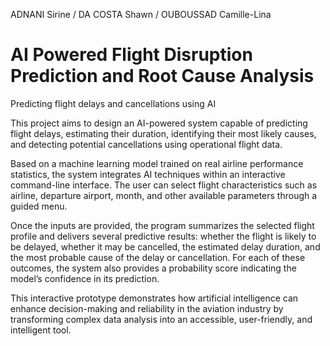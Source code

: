 ADNANI Sirine /
DA COSTA Shawn /
OUBOUSSAD Camille-Lina

# AI Powered Flight Disruption Prediction and Root Cause Analysis
Predicting flight delays and cancellations using AI

This project aims to design an AI-powered system capable of predicting flight delays, estimating their duration, identifying their most likely causes, and detecting potential cancellations using operational flight data.

Based on a machine learning model trained on real airline performance statistics, the system integrates AI techniques within an interactive command-line interface. The user can select flight characteristics such as airline, departure airport, month, and other available parameters through a guided menu.

Once the inputs are provided, the program summarizes the selected flight profile and delivers several predictive results: whether the flight is likely to be delayed, whether it may be cancelled, the estimated delay duration, and the most probable cause of the delay or cancellation. For each of these outcomes, the system also provides a probability score indicating the model’s confidence in its prediction.

This interactive prototype demonstrates how artificial intelligence can enhance decision-making and reliability in the aviation industry by transforming complex data analysis into an accessible, user-friendly, and intelligent tool.
